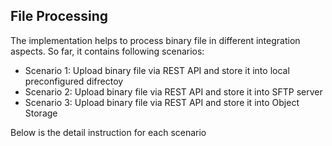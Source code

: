 ## File Processing

The implementation helps to process binary file in different integration aspects. So far, it contains following scenarios:

- Scenario 1: Upload binary file via REST API and store it into local preconfigured difrectoy
- Scenario 2: Upload binary file via REST API and store it into SFTP server
- Scenario 3: Upload binary file via REST API and store it into Object Storage

Below is the detail instruction for each scenario